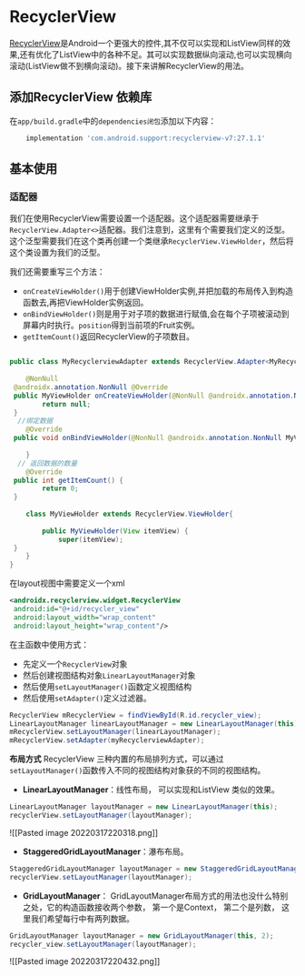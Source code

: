 # RecyclerView
[RecyclerView](https://links.jianshu.com/go?to=https%3A%2F%2Fdeveloper.android.com%2Freference%2Fandroid%2Fsupport%2Fv7%2Fwidget%2FRecyclerView)是Android一个更强大的控件,其不仅可以实现和ListView同样的效果,还有优化了ListView中的各种不足。其可以实现数据纵向滚动,也可以实现横向滚动(ListView做不到横向滚动)。接下来讲解RecyclerView的用法。

## 添加RecyclerView 依赖库

在`app/build.gradle`中的`dependencies闭包`添加以下内容：

```gradle
    implementation 'com.android.support:recyclerview-v7:27.1.1'
```


## 基本使用
### 适配器
我们在使用RecyclerView需要设置一个适配器。这个适配器需要继承于`RecyclerView.Adapter<>`适配器。我们注意到，这里有个需要我们定义的泛型。这个泛型需要我们在这个类再创建一个类继承`RecyclerView.ViewHolder`，然后将这个类设置为我们的泛型。

我们还需要重写三个方法：
-   `onCreateViewHolder()`用于创建ViewHolder实例,并把加载的布局传入到构造函数去,再把ViewHolder实例返回。
-   `onBindViewHolder()`则是用于对子项的数据进行赋值,会在每个子项被滚动到屏幕内时执行。`position`得到当前项的Fruit实例。
-   `getItemCount()`返回RecyclerView的子项数目。

```java

public class MyRecyclerviewAdapter extends RecyclerView.Adapter<MyRecyclerviewAdapter.MyViewHolder> {  
  
    @NonNull  
 @androidx.annotation.NonNull @Override 
 public MyViewHolder onCreateViewHolder(@NonNull @androidx.annotation.NonNull ViewGroup parent, int viewType) {  
        return null;  
 } 
  //绑定数据
    @Override  
 public void onBindViewHolder(@NonNull @androidx.annotation.NonNull MyViewHolder holder, int position) {  
  
    }  
  // 返回数据的数量
    @Override  
 public int getItemCount() {  
        return 0;  
 }  
  
    class MyViewHolder extends RecyclerView.ViewHolder{  
  
        public MyViewHolder(View itemView) {  
            super(itemView);  
 }  
    }  
}
```

在layout视图中需要定义一个xml
```xml
<androidx.recyclerview.widget.RecyclerView  
 android:id="@+id/recycler_view"  
 android:layout_width="wrap_content"  
 android:layout_height="wrap_content"/>
```
在主函数中使用方式：
- 先定义一个`RecyclerView`对象
- 然后创建视图结构对象`LinearLayoutManager`对象
- 然后使用`setLayoutManager()`函数定义视图结构
- 然后使用`setAdapter()`定义过滤器。
```java
RecyclerView mRecyclerView = findViewById(R.id.recycler_view);  
LinearLayoutManager linearLayoutManager = new LinearLayoutManager(this);  
mRecyclerView.setLayoutManager(linearLayoutManager);  
mRecyclerView.setAdapter(myRecyclerviewAdapter);
```
**布局方式**
RecyclerView 三种内置的布局排列方式，可以通过`setLayoutManager()`函数传入不同的视图结构对象获的不同的视图结构。
- **LinearLayoutManager**：线性布局， 可以实现和ListView 类似的效果。
```java
LinearLayoutManager layoutManager = new LinearLayoutManager(this); 
recyclerView.setLayoutManager(layoutManager);
```
![[Pasted image 20220317220318.png]]
- **StaggeredGridLayoutManager**：瀑布布局。
```java
StaggeredGridLayoutManager layoutManager = new StaggeredGridLayoutManager(3, StaggeredGridLayoutManager.VERTICAL);
recyclerView.setLayoutManager(layoutManager);
```
- **GridLayoutManager**： GridLayoutManager布局方式的用法也没什么特别之处，它的构造函数接收两个参数， 第一个是Context， 第二个是列数， 这里我们希望每行中有两列数据。
```java
GridLayoutManager layoutManager = new GridLayoutManager(this, 2); 
recycler_view.setLayoutManager(layoutManager);
```
![[Pasted image 20220317220432.png]]